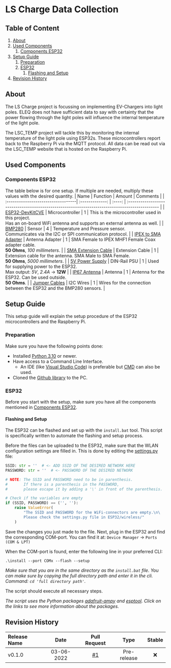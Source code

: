 # LS Charge Data Collection
## Table of Content
1. [About](#about)
2. [Used Components](#used-components)
    1. [Components ESP32](#components-esp32)
3. [Setup Guide](#setup-guide)
    1. [Preparation](#preparation)
    2. [ESP32](#esp32)
        1. [Flashing and Setup](#flashing-and-setup)
4. [Revision History](#revision-history)

## About
The LS Charge project is focussing on implementing EV-Chargers into light poles.
ELEQ does not have sufficient data to say with certainty that the power flowing through the light poles will influence the internal temperature of the light pole.

The LSC_TEMP project will tackle this by monitoring the internal temperature of the light pole using ESP32s.
These microcontrollers report back to the Raspberry Pi via the MQTT protocol.
All data can be read out via the LSC_TEMP website that is hosted on the Raspberry Pi.

## Used Components
### Components ESP32
The table below is for one setup. If multiple are needed, multiply these values with the desired quantity.
| Name                               | Function        | Amount | Comments                                                                                       |
| :----------------------------------| :-------------: | :----: | :--------------------------------------------------------------------------------------------- |
| [ESP32-DevKitCVE][ESP32-LINK1]     | Microcontroller | 1      | This is the microcontroller used in this project. <br> Has an on-board WiFi antenna and supports an external antenna as well. |
| [BMP280][ESP32-LINK2]              | Sensor          | 4      | Temperature and Pressure sensor. <br> Communicates via the I2C or SPI communication protocol.  |
| [IPEX to SMA Adapter][ESP32-LINK3] | Antenna Adapter | 1      | SMA Female to IPEX MHF1 Female Coax adapter cable. <br> **50 Ohms**, *100 millimeters*.        |
| [SMA Extension Cable][ESP32-LINK4] | Extension Cable | 1      | Extension cable for the antenna. SMA Male to SMA Female. <br> **50 Ohms**, *5000 millimeters*. |
| [5V Power Supply][ESP32-LINK5]     | DIN-Rail PSU    | 1      | Used for supplying power to the ESP32. <br> Max output: *5V*, *2.4A* -> **12W**                |
| [IP67 Antenna][ESP32-LINK6]        | Antenna         | 1      | Antenna for the ESP32. Can be used outside. <br> **50 Ohms**.                                  |
| [Jumper Cables][ESP32-LINK7]       | I2C Wires       | 1      | Wires for the connection between the ESP32 and the BMP280 sensors.                             |

[ESP32-LINK1]: https://www.espressif.com/en/products/devkits/esp32-devkitc
[ESP32-LINK2]: https://www.bosch-sensortec.com/products/environmental-sensors/pressure-sensors/bmp280/
[ESP32-LINK3]: https://www.digikey.nl/nl/products/detail/cvilux-usa/DH-20G50016/13177485
[ESP32-LINK4]: https://www.allekabels.nl/sma-kabel/1326/1306109/sma-kabel.html
[ESP32-LINK5]: https://www.conrad.nl/nl/p/mean-well-hdr-15-5-din-rail-netvoeding-5-v-dc-2-4-a-12-w-1-x-1894091.html
[ESP32-LINK6]: https://www.digikey.nl/nl/products/detail/linx-technologies-inc/ANT-W63-WRT-SMA/15622872
[ESP32-LINK7]: https://www.conrad.nl/nl/p/renkforce-jkff403-jumper-kabel-arduino-banana-pi-raspberry-pi-40x-draadbrug-bus-40x-draadbrug-bus-30-00-cm-bont-2299845.html

## Setup Guide
This setup guide will explain the setup procedure of the ESP32 microcontrollers and the Raspberry Pi.
### Preparation
Make sure you have the following points done:

- Installed [Python 3.10](https://www.python.org/downloads/) or newer.
- Have access to a Command Line Interface.
    - An IDE (like [Visual Studio Code](https://code.visualstudio.com/)) is preferable but [CMD](https://en.wikipedia.org/wiki/Cmd.exe) can also be used.
- Cloned the [Github library](https://docs.github.com/en/enterprise-server@3.5/repositories/creating-and-managing-repositories/cloning-a-repository) to the PC.
### ESP32
Before you start with the setup, make sure you have all the components mentioned in [Components ESP32](#components-esp32).
#### Flashing and Setup
The ESP32 can be flashed and set up with the `install.bat` tool. This script is specifically written to automate the flashing and setup process.

Before the files can be uploaded to the ESP32, make sure that the WLAN configuration settings are filled in. This is done by editing the [settings.py](/ESP32/wireless/settings.py) file:

``` Python
SSID: str = ''  # <- ADD SSID OF THE DESIRED NETWORK HERE
PASSWORD: str = ''  # <- PASSWORD OF THE DESIRED NETWORK

# NOTE: The SSID and PASSWORD need to be in parenthesis.
#       If there is a parenthesis in the PASSWORD,
#       please escape it by adding a '\' in front of the parenthesis.

# Check if the variables are empty
if (SSID, PASSWORD) == ('', ''):
    raise ValueError(
        "The SSID and PASSWORD for the WiFi-connectors are empty.\n\
        Please check the settings.py file in ESP32/wireless/"
    )
```

Save the changes you just made to the file.
Next, plug in the ESP32 and find the corresponding COM-port.
You can find it at: `Device Manager` -> `Ports (COM & LPT)`

When the COM-port is found, enter the following line in your preferred CLI:
``` Shell
.\install --port COMx --flash --setup
```
_Make sure that you are in the same directory as the `install.bat` file. You can make sure by copying the full directory path and enter it in the cli. Command: `cd 'full directory path'`._

The script should execute all necessary steps.

_The script uses the Python packages [adafruit-ampy](https://pypi.org/project/adafruit-ampy/) and [esptool](https://docs.espressif.com/projects/esptool/en/latest/esp32/). Click on the links to see more information about the packages._

## Revision History

| Release Name | Date       | Pull Request | Type        | Stable |
| :----------- | :--------: | :----------: | :---------: | :----: |
| v0.1.0       | 03-06-2022 | [#1][PR1]    | Pre-release | :x:    |

[PR1]: https://github.com/DutchFakeTuber/LSC_TEMP/releases/tag/v0.1.0
